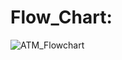 # Flow_Chart:
![ATM_Flowchart](https://user-images.githubusercontent.com/98812442/161217459-85748b1b-4134-4d1d-bd11-f13adca64a7f.png)

